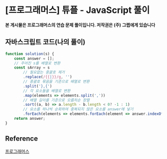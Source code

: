 # [프로그래머스] 튜플 - JavaScript 풀이

**본 게시물은 프로그래머스의 연습 문제 풀이입니다. 저작권은 (주) 그랩에게 있습니다**



## 자바스크립트 코드(나의 풀이)

```JavaScript
function solution(s) {
    const answer = [];
    // 주어진 s를 배열로 변환
    const sArray = s
        // 필요없는 중괄호 제거
        .replace(/{{|}}/g, '')
        // 중괄호 묶음을 기준으로 배열로 변환
        .split('},{')
        // 각 요소들을 배열로 변환
        .map(elements => elements.split(','))
        // 배열 길이를 기준으로 오름차순 장렬
        .sort((a, b) => a.length - b.length < 0? -1 : 1)
        // 요소를 하나씩 순회하여 중복되지 않은 요소를 answer에 넣기
        .forEach(elements => elements.forEach(element => answer.indexOf(Number(element)) === -1 && answer.push(Number(element))));
    return answer;
}
```



## Reference

[프로그래머스](https://programmers.co.kr)

